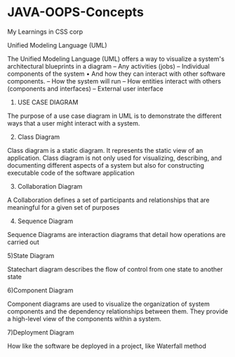 # JAVA-OOPS-Concepts
My Learnings in CSS corp

Unified Modeling Language (UML)

The Unified Modeling Language (UML) offers a way to 
visualize a system's architectural blueprints in a diagram
– Any activities (jobs)
– Individual components of the system
• And how they can interact with other software components.
– How the system will run
– How entities interact with others (components and interfaces)
– External user interface


1) USE CASE DIAGRAM

The purpose of a use case diagram in UML is to demonstrate the 
different ways that a user might interact with a system.


2) Class Diagram

Class diagram is a static diagram. It represents the static view of an application.
Class diagram is not only used for visualizing, describing, and documenting different 
aspects of a system but also for constructing executable code of the software application

3) Collaboration Diagram

A Collaboration defines a set of participants and relationships that are meaningful for
a given set of purposes

4) Sequence Diagram

Sequence Diagrams are interaction diagrams that detail how operations are carried out

5)State Diagram

Statechart diagram describes the flow of control from one state to another state

6)Component Diagram

Component diagrams are used to visualize the organization of system components
and the dependency relationships between them. They provide a high-level view 
of the components within a system.

7)Deployment Diagram

How like the software be deployed in a project, 
like Waterfall method
